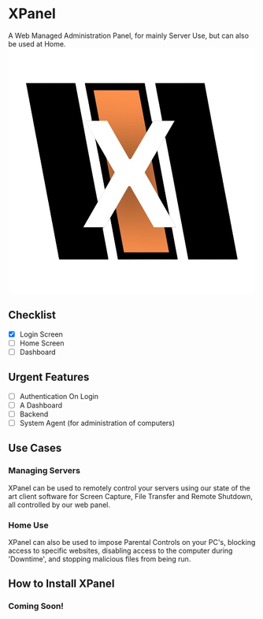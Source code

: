 # XPanel
A Web Managed Administration Panel, for mainly Server Use, but can also be used at Home.
<img align="center" src="./website/Images/XPanel-NoBackground.png" />

## Checklist
- [x] Login Screen
- [ ] Home Screen
- [ ] Dashboard 

## Urgent Features
- [ ] Authentication On Login
- [ ] A Dashboard
- [ ] Backend
- [ ] System Agent (for administration of computers)

## Use Cases

### Managing Servers

XPanel can be used to remotely control your servers using our state of the art client software for Screen Capture, File Transfer and Remote Shutdown, all controlled by our web panel.

### Home Use

XPanel can also be used to impose Parental Controls on your PC's, blocking access to specific websites, disabling access to the computer during 'Downtime', and stopping malicious files from being run.

## How to Install XPanel 

### Coming Soon!
